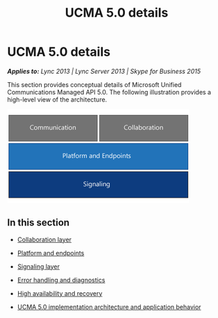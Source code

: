 ﻿---
title: UCMA 5.0 details
TOCTitle: UCMA 5.0 details
ms:assetid: 48ac9f90-00f5-428b-8599-3f6bf8e83edc
ms:mtpsurl: https://msdn.microsoft.com/en-us/library/Dn465974(v=office.16)
ms:contentKeyID: 65239907
ms.date: 07/27/2015
mtps_version: v=office.16
---

# UCMA 5.0 details


_**Applies to:** Lync 2013 | Lync Server 2013 | Skype for Business 2015_

This section provides conceptual details of Microsoft Unified Communications Managed API 5.0. The following illustration provides a high-level view of the architecture.

![Major components of UCMA 4.0](images/Dn465945.UCMA-Blocks(Office.16).png "Major components of UCMA 4.0")

## In this section

  - [Collaboration layer](collaboration-layer.md)

  - [Platform and endpoints](platform-and-endpoints.md)

  - [Signaling layer](signaling-layer.md)

  - [Error handling and diagnostics](error-handling-and-diagnostics.md)

  - [High availability and recovery](high-availability-and-recovery.md)

  - [UCMA 5.0 implementation architecture and application behavior](ucma-5-0-implementation-architecture-and-application-behavior.md)


